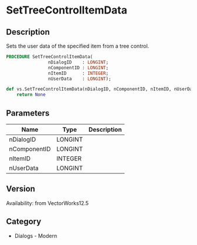# SetTreeControlItemData

## Description
Sets the user data of the specified item from a tree control.

```pascal
PROCEDURE SetTreeControlItemData(
				nDialogID    : LONGINT;
				nComponentID : LONGINT;
				nItemID      : INTEGER;
				nUserData    : LONGINT);
```

```python
def vs.SetTreeControlItemData(nDialogID, nComponentID, nItemID, nUserData):
    return None
```

## Parameters
|Name|Type|Description|
|---|---|---|
|nDialogID|LONGINT|   |
|nComponentID|LONGINT|   |
|nItemID|INTEGER|   |
|nUserData|LONGINT|   |

## Version
Availability: from VectorWorks12.5

## Category
* Dialogs - Modern

